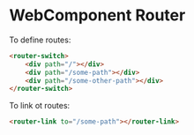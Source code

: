 # WebComponent Router
To define routes:
```html
<router-switch>
    <div path="/"></div>
    <div path="/some-path"></div>
    <div path="/some-other-path"></div>
</router-switch>
```
To link ot routes:
```html
<router-link to="/some-path"></router-link>
```
